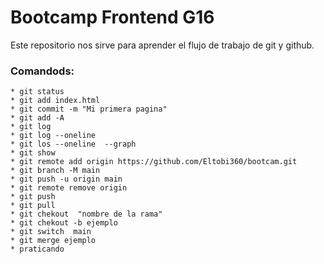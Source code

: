 # Bootcamp Frontend G16

Este repositorio nos sirve para aprender el flujo de trabajo de git y github.

### Comandods:

    * git status
    * git add index.html
    * git commit -m "Mi primera pagina"
    * git add -A
    * git log
    * git log --oneline
    * git los --oneline  --graph
    * git show
    * git remote add origin https://github.com/Eltobi360/bootcam.git
    * git branch -M main
    * git push -u origin main
    * git remote remove origin
    * git push
    * git pull
    * git chekout  "nombre de la rama"
    * git chekout -b ejemplo
    * git switch  main
    * git merge ejemplo
    * praticando
